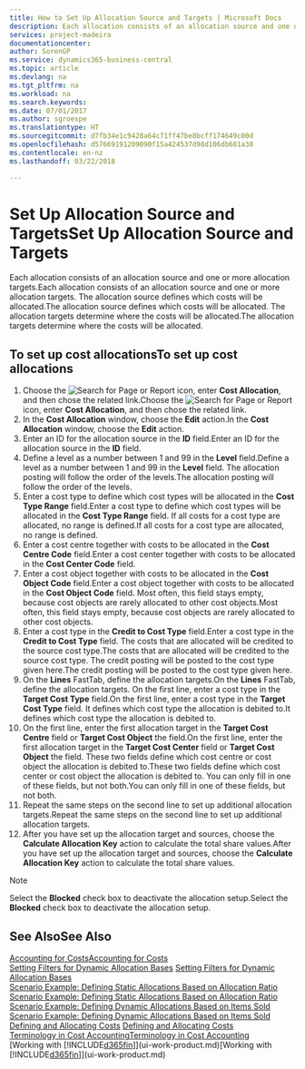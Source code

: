 ```yaml
---
title: How to Set Up Allocation Source and Targets | Microsoft Docs
description: Each allocation consists of an allocation source and one or more allocation targets. The allocation source defines which costs will be allocated. The allocation targets determine where the costs will be allocated.
services: project-madeira
documentationcenter: 
author: SorenGP
ms.service: dynamics365-business-central
ms.topic: article
ms.devlang: na
ms.tgt_pltfrm: na
ms.workload: na
ms.search.keywords: 
ms.date: 07/01/2017
ms.author: sgroespe
ms.translationtype: HT
ms.sourcegitcommit: d7fb34e1c9428a64c71ff47be8bcff174649c00d
ms.openlocfilehash: d57669191209090f15a424537d98d106db681a38
ms.contentlocale: en-nz
ms.lasthandoff: 03/22/2018

---
```

# <a name="set-up-allocation-source-and-targets"></a><span data-ttu-id="56674-105">Set Up Allocation Source and Targets</span><span class="sxs-lookup"><span data-stu-id="56674-105">Set Up Allocation Source and Targets</span></span>
<span data-ttu-id="56674-106">Each allocation consists of an allocation source and one or more allocation targets.</span><span class="sxs-lookup"><span data-stu-id="56674-106">Each allocation consists of an allocation source and one or more allocation targets.</span></span> <span data-ttu-id="56674-107">The allocation source defines which costs will be allocated.</span><span class="sxs-lookup"><span data-stu-id="56674-107">The allocation source defines which costs will be allocated.</span></span> <span data-ttu-id="56674-108">The allocation targets determine where the costs will be allocated.</span><span class="sxs-lookup"><span data-stu-id="56674-108">The allocation targets determine where the costs will be allocated.</span></span>  

## <a name="to-set-up-cost-allocations"></a><span data-ttu-id="56674-109">To set up cost allocations</span><span class="sxs-lookup"><span data-stu-id="56674-109">To set up cost allocations</span></span>  
1.  <span data-ttu-id="56674-110">Choose the ![Search for Page or Report](media/ui-search/search_small.png "Search for Page or Report icon") icon, enter **Cost Allocation**, and then chose the related link.</span><span class="sxs-lookup"><span data-stu-id="56674-110">Choose the ![Search for Page or Report](media/ui-search/search_small.png "Search for Page or Report icon") icon, enter **Cost Allocation**, and then chose the related link.</span></span>  
2.  <span data-ttu-id="56674-111">In the **Cost Allocation** window, choose the **Edit** action.</span><span class="sxs-lookup"><span data-stu-id="56674-111">In the **Cost Allocation** window, choose the **Edit** action.</span></span>  
3.  <span data-ttu-id="56674-112">Enter an ID for the allocation source in the **ID** field.</span><span class="sxs-lookup"><span data-stu-id="56674-112">Enter an ID for the allocation source in the **ID** field.</span></span>  
4.  <span data-ttu-id="56674-113">Define a level as a number between 1 and 99 in the **Level** field.</span><span class="sxs-lookup"><span data-stu-id="56674-113">Define a level as a number between 1 and 99 in the **Level** field.</span></span> <span data-ttu-id="56674-114">The allocation posting will follow the order of the levels.</span><span class="sxs-lookup"><span data-stu-id="56674-114">The allocation posting will follow the order of the levels.</span></span>  
5.  <span data-ttu-id="56674-115">Enter a cost type to define which cost types will be allocated in the **Cost Type Range** field.</span><span class="sxs-lookup"><span data-stu-id="56674-115">Enter a cost type to define which cost types will be allocated in the **Cost Type Range** field.</span></span> <span data-ttu-id="56674-116">If all costs for a cost type are allocated, no range is defined.</span><span class="sxs-lookup"><span data-stu-id="56674-116">If all costs for a cost type are allocated, no range is defined.</span></span>  
6.  <span data-ttu-id="56674-117">Enter a cost centre together with costs to be allocated in the **Cost Centre Code** field.</span><span class="sxs-lookup"><span data-stu-id="56674-117">Enter a cost center together with costs to be allocated in the **Cost Center Code** field.</span></span>  
7.  <span data-ttu-id="56674-118">Enter a cost object together with costs to be allocated in the **Cost Object Code** field.</span><span class="sxs-lookup"><span data-stu-id="56674-118">Enter a cost object together with costs to be allocated in the **Cost Object Code** field.</span></span> <span data-ttu-id="56674-119">Most often, this field stays empty, because cost objects are rarely allocated to other cost objects.</span><span class="sxs-lookup"><span data-stu-id="56674-119">Most often, this field stays empty, because cost objects are rarely allocated to other cost objects.</span></span>  
8.  <span data-ttu-id="56674-120">Enter a cost type in the **Credit to Cost Type** field.</span><span class="sxs-lookup"><span data-stu-id="56674-120">Enter a cost type in the **Credit to Cost Type** field.</span></span> <span data-ttu-id="56674-121">The costs that are allocated will be credited to the source cost type.</span><span class="sxs-lookup"><span data-stu-id="56674-121">The costs that are allocated will be credited to the source cost type.</span></span> <span data-ttu-id="56674-122">The credit posting will be posted to the cost type given here.</span><span class="sxs-lookup"><span data-stu-id="56674-122">The credit posting will be posted to the cost type given here.</span></span>  
9. <span data-ttu-id="56674-123">On the **Lines** FastTab, define the allocation targets.</span><span class="sxs-lookup"><span data-stu-id="56674-123">On the **Lines** FastTab, define the allocation targets.</span></span> <span data-ttu-id="56674-124">On the first line, enter a cost type in the **Target Cost Type** field.</span><span class="sxs-lookup"><span data-stu-id="56674-124">On the first line, enter a cost type in the **Target Cost Type** field.</span></span> <span data-ttu-id="56674-125">It defines which cost type the allocation is debited to.</span><span class="sxs-lookup"><span data-stu-id="56674-125">It defines which cost type the allocation is debited to.</span></span>  
10. <span data-ttu-id="56674-126">On the first line, enter the first allocation target in the **Target Cost Centre** field or **Target Cost Object** the field.</span><span class="sxs-lookup"><span data-stu-id="56674-126">On the first line, enter the first allocation target in the **Target Cost Center** field or **Target Cost Object** the field.</span></span> <span data-ttu-id="56674-127">These two fields define which cost centre or cost object the allocation is debited to.</span><span class="sxs-lookup"><span data-stu-id="56674-127">These two fields define which cost center or cost object the allocation is debited to.</span></span> <span data-ttu-id="56674-128">You can only fill in one of these fields, but not both.</span><span class="sxs-lookup"><span data-stu-id="56674-128">You can only fill in one of these fields, but not both.</span></span>  
11. <span data-ttu-id="56674-129">Repeat the same steps on the second line to set up additional allocation targets.</span><span class="sxs-lookup"><span data-stu-id="56674-129">Repeat the same steps on the second line to set up additional allocation targets.</span></span>  
12. <span data-ttu-id="56674-130">After you have set up the allocation target and sources, choose the **Calculate Allocation Key** action to calculate the total share values.</span><span class="sxs-lookup"><span data-stu-id="56674-130">After you have set up the allocation target and sources, choose the **Calculate Allocation Key** action to calculate the total share values.</span></span>  

> [!NOTE]  
>  <span data-ttu-id="56674-131">Select the **Blocked** check box to deactivate the allocation setup.</span><span class="sxs-lookup"><span data-stu-id="56674-131">Select the **Blocked** check box to deactivate the allocation setup.</span></span>  

## <a name="see-also"></a><span data-ttu-id="56674-132">See Also</span><span class="sxs-lookup"><span data-stu-id="56674-132">See Also</span></span>  
[<span data-ttu-id="56674-133">Accounting for Costs</span><span class="sxs-lookup"><span data-stu-id="56674-133">Accounting for Costs</span></span>](finance-manage-cost-accounting.md)  
 <span data-ttu-id="56674-134">[Setting Filters for Dynamic Allocation Bases](finance-setting-filters-for-dynamic-allocation-bases.md) </span><span class="sxs-lookup"><span data-stu-id="56674-134">[Setting Filters for Dynamic Allocation Bases](finance-setting-filters-for-dynamic-allocation-bases.md) </span></span>  
 <span data-ttu-id="56674-135">[Scenario Example: Defining Static Allocations Based on Allocation Ratio](finance-scenario-example-defining-static-allocations-based-on-allocation-ratio.md) </span><span class="sxs-lookup"><span data-stu-id="56674-135">[Scenario Example: Defining Static Allocations Based on Allocation Ratio](finance-scenario-example-defining-static-allocations-based-on-allocation-ratio.md) </span></span>  
 <span data-ttu-id="56674-136">[Scenario Example: Defining Dynamic Allocations Based on Items Sold](finance-scenario-example-defining-dynamic-allocations-based-on-items-sold.md) </span><span class="sxs-lookup"><span data-stu-id="56674-136">[Scenario Example: Defining Dynamic Allocations Based on Items Sold](finance-scenario-example-defining-dynamic-allocations-based-on-items-sold.md) </span></span>  
 <span data-ttu-id="56674-137">[Defining and Allocating Costs](finance-define-and-allocate-costs.md) </span><span class="sxs-lookup"><span data-stu-id="56674-137">[Defining and Allocating Costs](finance-define-and-allocate-costs.md) </span></span>  
 [<span data-ttu-id="56674-138">Terminology in Cost Accounting</span><span class="sxs-lookup"><span data-stu-id="56674-138">Terminology in Cost Accounting</span></span>](finance-terminology-in-cost-accounting.md)  
 <span data-ttu-id="56674-139">[Working with [!INCLUDE[d365fin](includes/d365fin_md.md)]](ui-work-product.md)</span><span class="sxs-lookup"><span data-stu-id="56674-139">[Working with [!INCLUDE[d365fin](includes/d365fin_md.md)]](ui-work-product.md)</span></span>

